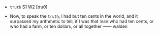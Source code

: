 - `truth` S1 W2 [truθ]



-  Now, to speak the `truth`, I had but ten cents in the world, and it surpassed my arithmetic to tell, if I was that man who had ten cents, or who had a farm, or ten dollars, or all together —— walden